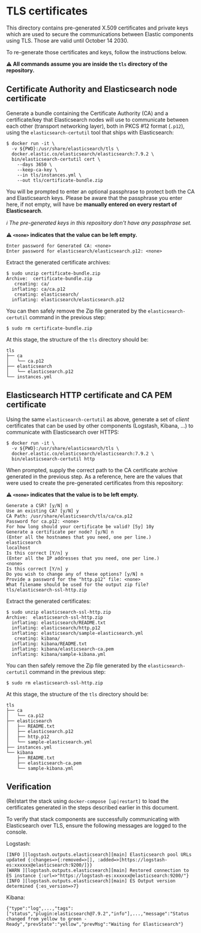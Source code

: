 # TLS certificates

This directory contains pre-generated X.509 certificates and private keys which are used to secure the communications
between Elastic components using TLS. Those are valid until October 14 2030.

To re-generate those certificates and keys, follow the instructions below.

**:warning: All commands assume you are inside the `tls` directory of the repository.**

## Certificate Authority and Elasticsearch node certificate

Generate a bundle containing the Certificate Authority (CA) and a certificate/key that Elasticsearch nodes will use to
communicate between each other (transport networking layer), both in PKCS #12 format (`.p12`), using the
`elasticsearch-certutil` tool that ships with Elasticsearch:

```
$ docker run -it \
  -v ${PWD}:/usr/share/elasticsearch/tls \
  docker.elastic.co/elasticsearch/elasticsearch:7.9.2 \
  bin/elasticsearch-certutil cert \
    --days 3650 \
    --keep-ca-key \
    --in tls/instances.yml \
    --out tls/certificate-bundle.zip
```

You will be prompted to enter an optional passphrase to protect both the CA and Elasticsearch keys. Please be aware that
the passphrase you enter here, if not empty, will have be **manually entered on every restart of Elasticsearch**.

*:information_source: The pre-generated keys in this repository don't have any passphrase set.*

**:warning: `<none>` indicates that the value can be left empty.**

```
Enter password for Generated CA: <none>
Enter password for elasticsearch/elasticsearch.p12: <none>
```

Extract the generated certificate archives:

```console
$ sudo unzip certificate-bundle.zip
Archive:  certificate-bundle.zip
   creating: ca/
  inflating: ca/ca.p12
   creating: elasticsearch/
  inflating: elasticsearch/elasticsearch.p12
```

You can then safely remove the Zip file generated by the `elasticsearch-certutil` command in the previous step:

```console
$ sudo rm certificate-bundle.zip
```

At this stage, the structure of the `tls` directory should be:

```tree
tls
├── ca
│   └── ca.p12
├── elasticsearch
│   └── elasticsearch.p12
└── instances.yml
```

## Elasticsearch HTTP certificate and CA PEM certificate

Using the same `elasticsearch-certutil` as above, generate a set of _client_ certificates that can be used by other
components (Logstash, Kibana, ...) to communicate with Elasticsearch over HTTPS:

```
$ docker run -it \
  -v ${PWD}:/usr/share/elasticsearch/tls \
  docker.elastic.co/elasticsearch/elasticsearch:7.9.2 \
  bin/elasticsearch-certutil http
```

When prompted, supply the correct path to the CA certificate archive generated in the previous step. As a reference,
here are the values that were used to create the pre-generated certificates from this repository:

**:warning: `<none>` indicates that the value is to be left empty.**

```
Generate a CSR? [y/N] n
Use an existing CA? [y/N] y
CA Path: /usr/share/elasticsearch/tls/ca/ca.p12
Password for ca.p12: <none>
For how long should your certificate be valid? [5y] 10y
Generate a certificate per node? [y/N] n
(Enter all the hostnames that you need, one per line.)
elasticsearch
localhost
Is this correct [Y/n] y
(Enter all the IP addresses that you need, one per line.)
<none>
Is this correct [Y/n] y
Do you wish to change any of these options? [y/N] n
Provide a password for the "http.p12" file: <none>
What filename should be used for the output zip file? tls/elasticsearch-ssl-http.zip
```

Extract the generated certificates:

```console
$ sudo unzip elasticsearch-ssl-http.zip
Archive:  elasticsearch-ssl-http.zip
  inflating: elasticsearch/README.txt
  inflating: elasticsearch/http.p12
  inflating: elasticsearch/sample-elasticsearch.yml
   creating: kibana/
  inflating: kibana/README.txt
  inflating: kibana/elasticsearch-ca.pem
  inflating: kibana/sample-kibana.yml
```

You can then safely remove the Zip file generated by the `elasticsearch-certutil` command in the previous step:

```console
$ sudo rm elasticsearch-ssl-http.zip
```

At this stage, the structure of the `tls` directory should be:

```
tls
├── ca
│   └── ca.p12
├── elasticsearch
│   ├── README.txt
│   ├── elasticsearch.p12
│   ├── http.p12
│   └── sample-elasticsearch.yml
├── instances.yml
└── kibana
    ├── README.txt
    ├── elasticsearch-ca.pem
    └── sample-kibana.yml
```

## Verification

(Re)start the stack using `docker-compose [up|restart]` to load the certificates generated in the steps described
earlier in this document.

To verify that stack components are successfully communicating with Elasticsearch over TLS, ensure the following
messages are logged to the console.

Logstash:

```
[INFO ][logstash.outputs.elasticsearch][main] Elasticsearch pool URLs updated {:changes=>{:removed=>[], :added=>[https://logstash-es:xxxxxx@elasticsearch:9200/]}}
[WARN ][logstash.outputs.elasticsearch][main] Restored connection to ES instance {:url=>"https://logstash-es:xxxxxx@elasticsearch:9200/"}
[INFO ][logstash.outputs.elasticsearch][main] ES Output version determined {:es_version=>7}
```

Kibana:

```
{"type":"log",...,"tags":["status","plugin:elasticsearch@7.9.2","info"],...,"message":"Status changed from yellow to green - Ready","prevState":"yellow","prevMsg":"Waiting for Elasticsearch"}
```
